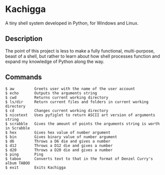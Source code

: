 # Kachigga

A tiny shell system developed in Python, for Windows and Linux.

## Description

The point of this project is less to make a fully functional, multi-purpose, beast of a shell, but rather
to learn about how shell processes function and expand my knowledge of Python along the way.

## Commands

    $ aw         Greets user with the name of the user account
    $ echo       Outputs the arguments string
    $ cwd        Returns current working directory
    $ ls/dir     Return current files and folders in current working directory
    $ cd         Changes current working directory
    $ nicetext   Uses pyfiglet to return ASCII art version of arguments string
    $ scrabble   Gives the amount of points the arguments string is worth in Scrabble
    $ hex        Gives hex value of number argument
    $ bin        Gives binary value of number argument
    $ d6         Throws a D6 die and gives a number
    $ d12        Throws a D12 die and gives a number
    $ d20        Throws a D20 die and gives a number
    $ ping       Ping
    $ taboo      Converts text to that in the format of Denzel Curry's album TABOO
    $ exit       Exits Kachigga